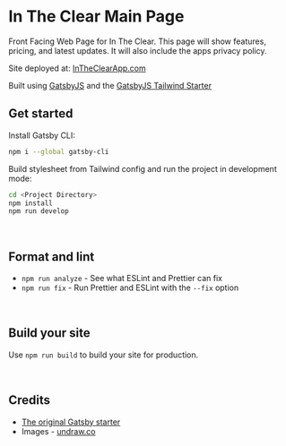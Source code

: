 # In The Clear Main Page

Front Facing Web Page for In The Clear. This page will show features, pricing, and latest updates. It will also include the apps privacy policy.

Site deployed at: [InTheClearApp.com](https://intheclearapp.com)

Built using [GatsbyJS](https://www.gatsbyjs.org) and the [GatsbyJS Tailwind Starter](https://gatsbyjs-starter-tailwindplay.appseed.us/)



## Get started

Install Gatsby CLI:
```sh
npm i --global gatsby-cli
```

Build stylesheet from Tailwind config and run the project in development mode:
```sh
cd <Project Directory>
npm install
npm run develop
```

<br />

## Format and lint
* `npm run analyze` - See what ESLint and Prettier can fix
* `npm run fix` - Run Prettier and ESLint with the `--fix` option

<br />

## Build your site
Use `npm run build` to build your site for production.

<br />

## Credits
* [The original Gatsby starter](https://gatsbyjs-starter-tailwindplay.appseed.us/)
* Images - [undraw.co](https://undraw.co/)

